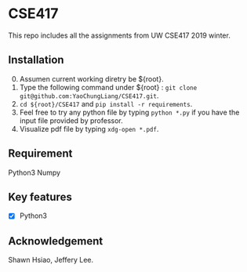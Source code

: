 # CSE417
This repo includes all the assignments from UW CSE417 2019 winter.

## Installation
0. Assumen current working diretry be ${root}.
1. Type the following command under ${root} : `git clone git@github.com:YaoChungLiang/CSE417.git`.
2. `cd ${root}/CSE417` and `pip install -r requirements`.
3. Feel free to try any python file by typing `python *.py`  if you have the input file provided by professor.
4. Visualize pdf file by typing `xdg-open *.pdf`.

## Requirement
Python3
Numpy

## Key features
- [x] Python3

## Acknowledgement
Shawn Hsiao, Jeffery Lee.
